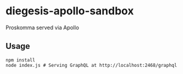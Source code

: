 # diegesis-apollo-sandbox
Proskomma served via Apollo

## Usage
```
npm install
node index.js # Serving GraphQL at http://localhost:2468/graphql
```
